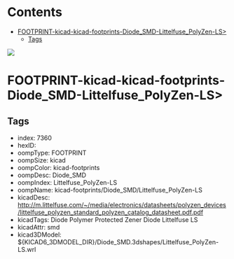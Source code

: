 



Contents
========

* [FOOTPRINT-kicad-kicad-footprints-Diode_SMD-Littelfuse_PolyZen-LS>](#footprint-kicad-kicad-footprints-diode_smd-littelfuse_polyzen-ls)
	* [Tags](#tags)
  
![][im]
# FOOTPRINT-kicad-kicad-footprints-Diode_SMD-Littelfuse_PolyZen-LS>

## Tags

- index: 7360
- hexID: 
- oompType: FOOTPRINT
- oompSize: kicad
- oompColor: kicad-footprints
- oompDesc: Diode_SMD
- oompIndex: Littelfuse_PolyZen-LS
- oompName: kicad-footprints/Diode_SMD/Littelfuse_PolyZen-LS
- kicadDesc: http://m.littelfuse.com/~/media/electronics/datasheets/polyzen_devices/littelfuse_polyzen_standard_polyzen_catalog_datasheet.pdf.pdf
- kicadTags: Diode Polymer Protected Zener Diode Littelfuse LS
- kicadAttr: smd
- kicad3DModel: ${KICAD6_3DMODEL_DIR}/Diode_SMD.3dshapes/Littelfuse_PolyZen-LS.wrl



[im]: image.png
